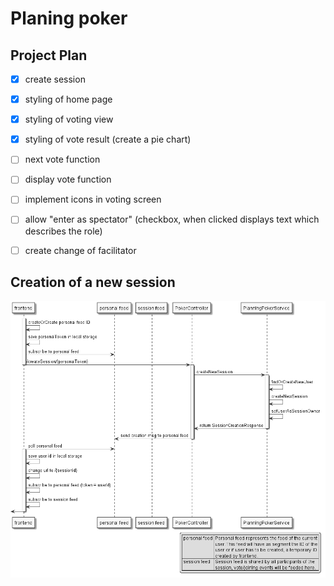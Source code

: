 # Planing poker 

## Project Plan

- [x] create session
- [x] styling of home page
- [x] styling of voting view
- [x] styling of vote result (create a pie chart)
- [ ] next vote function
- [ ] display vote function
- [ ] implement icons in voting screen
- [ ] allow "enter as spectator" (checkbox, when clicked displays text which describes the role)
- [ ] create change of facilitator


## Creation of a new session

![creation-new-session.png](docs/assets/creation-new-session.png)
